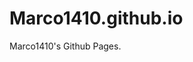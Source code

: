 # Marco1410.github.io
<HEAD
#test
<a rel="me" href="https://github.com/Marco1410/">Marco1410's</a> Github Pages.

